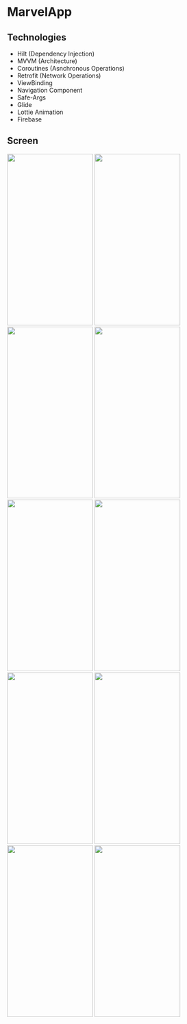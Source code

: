 # MarvelApp

## Technologies
- Hilt (Dependency Injection)
- MVVM (Architecture)
- Coroutines (Asnchronous Operations)
- Retrofit (Network Operations)
- ViewBinding
- Navigation Component
- Safe-Args
- Glide
- Lottie Animation
- Firebase

## Screen

<img src = "https://user-images.githubusercontent.com/109890557/212684343-213acba1-da6f-4411-91ce-cf5500b1f026.jpg" width="200" height="400"/>
<img src = "https://user-images.githubusercontent.com/109890557/212684351-8b9a4c9f-78d1-4431-9a50-127c6f1a7191.jpg" width="200" height="400"/>
<img src = "https://user-images.githubusercontent.com/109890557/212684368-658b8429-6cc4-4610-9d2c-0a384c5bebc2.jpg" width="200" height="400"/>
<img src = "https://user-images.githubusercontent.com/109890557/212684374-c4fadb68-69ed-477e-a77a-4ff17333c298.jpg" width="200" height="400"/>
<img src = "https://user-images.githubusercontent.com/109890557/212684386-3e5a2e3b-f0e9-4c4b-aa68-d196ebbed283.jpg" width="200" height="400"/>
<img src = "https://user-images.githubusercontent.com/109890557/212684392-9279a429-45c1-4b23-8714-8dc44d5ff1fa.jpg" width="200" height="400"/>
<img src = "https://user-images.githubusercontent.com/109890557/212684401-b6f0000d-c54f-480d-b3e5-62a7f649951c.jpg" width="200" height="400"/>
<img src = "https://user-images.githubusercontent.com/109890557/212684415-4a53aa5e-5b38-48cf-8686-467ce344f2d1.jpg" width="200" height="400"/>
<img src = "https://user-images.githubusercontent.com/109890557/212684429-e20d4883-493c-482d-b9ef-04dd6f8ffe18.jpg" width="200" height="400"/>
<img src = "https://user-images.githubusercontent.com/109890557/212684436-41b8b9c9-8e38-4e1d-a146-ba49b0a61047.jpg" width="200" height="400"/>

